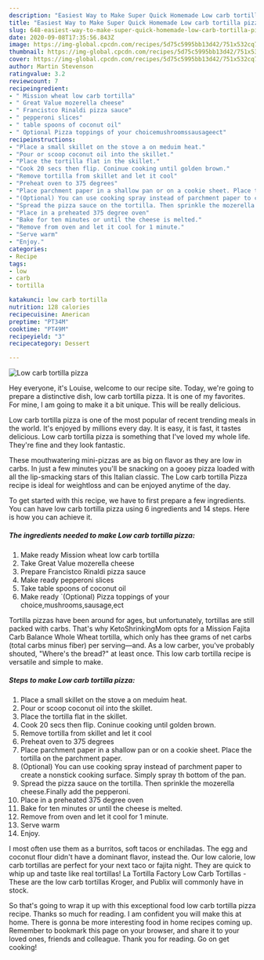 ```yaml
---
description: "Easiest Way to Make Super Quick Homemade Low carb tortilla pizza"
title: "Easiest Way to Make Super Quick Homemade Low carb tortilla pizza"
slug: 648-easiest-way-to-make-super-quick-homemade-low-carb-tortilla-pizza
date: 2020-09-08T17:35:56.843Z
image: https://img-global.cpcdn.com/recipes/5d75c5995bb13d42/751x532cq70/low-carb-tortilla-pizza-recipe-main-photo.jpg
thumbnail: https://img-global.cpcdn.com/recipes/5d75c5995bb13d42/751x532cq70/low-carb-tortilla-pizza-recipe-main-photo.jpg
cover: https://img-global.cpcdn.com/recipes/5d75c5995bb13d42/751x532cq70/low-carb-tortilla-pizza-recipe-main-photo.jpg
author: Martin Stevenson
ratingvalue: 3.2
reviewcount: 7
recipeingredient:
- " Mission wheat low carb tortilla"
- " Great Value mozerella cheese"
- " Francistco Rinaldi pizza sauce"
- " pepperoni slices"
- " table spoons of coconut oil"
- " Optional Pizza toppings of your choicemushroomssausageect"
recipeinstructions:
- "Place a small skillet on the stove a on meduim heat."
- "Pour or scoop coconut oil into the skillet."
- "Place the tortilla flat in the skillet."
- "Cook 20 secs then flip. Coninue cooking until golden brown."
- "Remove tortilla from skillet and let it cool"
- "Preheat oven to 375 degrees"
- "Place parchment paper in a shallow pan or on a cookie sheet. Place the tortilla on the parchment paper."
- "(Optional) You can use cooking spray instead of parchment paper to create a nonstick cooking surface. Simply spray th bottom of the pan."
- "Spread the pizza sauce on the tortilla. Then sprinkle the mozerella cheese.Finally add the pepperoni."
- "Place in a preheated 375 degree oven"
- "Bake for ten minutes or until the cheese is melted."
- "Remove from oven and let it cool for 1 minute."
- "Serve warm"
- "Enjoy."
categories:
- Recipe
tags:
- low
- carb
- tortilla

katakunci: low carb tortilla 
nutrition: 128 calories
recipecuisine: American
preptime: "PT34M"
cooktime: "PT49M"
recipeyield: "3"
recipecategory: Dessert

---
```



![Low carb tortilla pizza](https://img-global.cpcdn.com/recipes/5d75c5995bb13d42/751x532cq70/low-carb-tortilla-pizza-recipe-main-photo.jpg)

Hey everyone, it's Louise, welcome to our recipe site. Today, we're going to prepare a distinctive dish, low carb tortilla pizza. It is one of my favorites. For mine, I am going to make it a bit unique. This will be really delicious.

Low carb tortilla pizza is one of the most popular of recent trending meals in the world. It's enjoyed by millions every day. It is easy, it is fast, it tastes delicious. Low carb tortilla pizza is something that I've loved my whole life. They're fine and they look fantastic.

These mouthwatering mini-pizzas are as big on flavor as they are low in carbs. In just a few minutes you&#39;ll be snacking on a gooey pizza loaded with all the lip-smacking stars of this Italian classic. The Low carb tortilla Pizza recipe is ideal for weightloss and can be enjoyed anytime of the day.


To get started with this recipe, we have to first prepare a few ingredients. You can have low carb tortilla pizza using 6 ingredients and 14 steps. Here is how you can achieve it.

<!--inarticleads1-->

##### The ingredients needed to make Low carb tortilla pizza:

1. Make ready  Mission wheat low carb tortilla
1. Take  Great Value mozerella cheese
1. Prepare  Francistco Rinaldi pizza sauce
1. Make ready  pepperoni slices
1. Take  table spoons of coconut oil
1. Make ready  `(Optional) Pizza toppings of your choice,mushrooms,sausage,ect


Tortilla pizzas have been around for ages, but unfortunately, tortillas are still packed with carbs. That&#39;s why KetoShrinkingMom opts for a Mission Fajita Carb Balance Whole Wheat tortilla, which only has thee grams of net carbs (total carbs minus fiber) per serving—and. As a low carber, you&#39;ve probably shouted, &#34;Where&#39;s the bread?&#34; at least once. This low carb tortilla recipe is versatile and simple to make. 

<!--inarticleads2-->

##### Steps to make Low carb tortilla pizza:

1. Place a small skillet on the stove a on meduim heat.
1. Pour or scoop coconut oil into the skillet.
1. Place the tortilla flat in the skillet.
1. Cook 20 secs then flip. Coninue cooking until golden brown.
1. Remove tortilla from skillet and let it cool
1. Preheat oven to 375 degrees
1. Place parchment paper in a shallow pan or on a cookie sheet. Place the tortilla on the parchment paper.
1. (Optional) You can use cooking spray instead of parchment paper to create a nonstick cooking surface. Simply spray th bottom of the pan.
1. Spread the pizza sauce on the tortilla. Then sprinkle the mozerella cheese.Finally add the pepperoni.
1. Place in a preheated 375 degree oven
1. Bake for ten minutes or until the cheese is melted.
1. Remove from oven and let it cool for 1 minute.
1. Serve warm
1. Enjoy.


I most often use them as a burritos, soft tacos or enchiladas. The egg and coconut flour didn&#39;t have a dominant flavor, instead the. Our low calorie, low carb tortillas are perfect for your next taco or fajita night. They are quick to whip up and taste like real tortillas! La Tortilla Factory Low Carb Tortillas - These are the low carb tortillas Kroger, and Publix will commonly have in stock. 

So that's going to wrap it up with this exceptional food low carb tortilla pizza recipe. Thanks so much for reading. I am confident you will make this at home. There is gonna be more interesting food in home recipes coming up. Remember to bookmark this page on your browser, and share it to your loved ones, friends and colleague. Thank you for reading. Go on get cooking!
